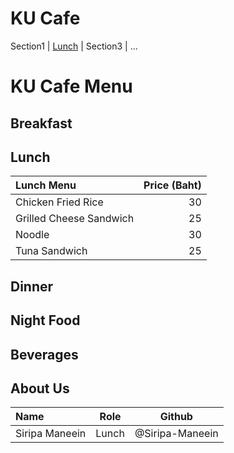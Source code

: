 # KU Cafe

Section1 | [Lunch](#Lunch) | Section3 | ...

# KU Cafe Menu


## Breakfast


## Lunch 
| Lunch Menu           |  Price (Baht) |
|:---------------------|---------------:|
| Chicken Fried Rice      | 30    |
| Grilled Cheese Sandwich | 25    |
| Noodle                  | 30    |
| Tuna Sandwich           | 25    |

## Dinner


## Night Food


## Beverages


## About Us
| Name      | Role      | Github          |
|:----------|-----------|-----------------|
| Siripa Maneein | Lunch | @Siripa-Maneein |

